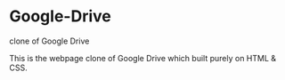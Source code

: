 # Google-Drive
clone of Google Drive

This is the webpage clone of Google Drive which built purely on HTML & CSS.
